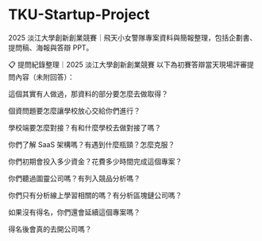 # TKU-Startup-Project
2025 淡江大學創新創業競賽｜飛天小女警隊專案資料與簡報整理，包括企劃書、提問稿、海報與答辯 PPT。



📋 提問紀錄整理｜2025 淡江大學創新創業競賽
以下為初賽答辯當天現場評審提問內容（未附回答）：

這個其實有人做過，那資料的部分要怎麼去做取得？

個資問題要怎麼讓學校放心交給你們進行？

學校端要怎麼對接？有和什麼學校去做對接了嗎？

你們了解 SaaS 架構嗎？有遇到什麼瓶頸？怎麼克服？

你們初期會投入多少資金？花費多少時間完成這個專案？

你們聽過圖靈公司嗎？有列入競品分析嗎？

你們只有分析線上學習相關的嗎？有分析區塊鏈公司嗎？

如果沒有得名，你們還會延續這個專案嗎？

得名後會真的去開公司嗎？

